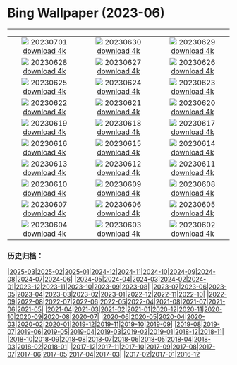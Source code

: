 # Bing Wallpaper (2023-06)
**************
| | | |
| :----: | :----: | :----: |
| ![](https://www.bing.com/th?id=OHR.PelotonPont_IT-IT1171234733_1920x1080.jpg) 20230701 [download 4k](https://www.bing.com/th?id=OHR.PelotonPont_IT-IT1171234733_UHD.jpg) | ![](https://www.bing.com/th?id=OHR.LakeBraies_IT-IT3865715087_1920x1080.jpg) 20230630 [download 4k](https://www.bing.com/th?id=OHR.LakeBraies_IT-IT3865715087_UHD.jpg) | ![](https://www.bing.com/th?id=OHR.AlgheroCapoCaccia_IT-IT6529245223_1920x1080.jpg) 20230629 [download 4k](https://www.bing.com/th?id=OHR.AlgheroCapoCaccia_IT-IT6529245223_UHD.jpg) |
| ![](https://www.bing.com/th?id=OHR.PrideIceland_IT-IT6514016290_1920x1080.jpg) 20230628 [download 4k](https://www.bing.com/th?id=OHR.PrideIceland_IT-IT6514016290_UHD.jpg) | ![](https://www.bing.com/th?id=OHR.SedonaSunset_IT-IT6775743952_1920x1080.jpg) 20230627 [download 4k](https://www.bing.com/th?id=OHR.SedonaSunset_IT-IT6775743952_UHD.jpg) | ![](https://www.bing.com/th?id=OHR.VillandryGarden_IT-IT7596299422_1920x1080.jpg) 20230626 [download 4k](https://www.bing.com/th?id=OHR.VillandryGarden_IT-IT7596299422_UHD.jpg) |
| ![](https://www.bing.com/th?id=OHR.PetraTreasury_IT-IT8544676447_1920x1080.jpg) 20230625 [download 4k](https://www.bing.com/th?id=OHR.PetraTreasury_IT-IT8544676447_UHD.jpg) | ![](https://www.bing.com/th?id=OHR.NhaTrang_IT-IT8851415137_1920x1080.jpg) 20230624 [download 4k](https://www.bing.com/th?id=OHR.NhaTrang_IT-IT8851415137_UHD.jpg) | ![](https://www.bing.com/th?id=OHR.PollinatorMonarch_IT-IT6949124466_1920x1080.jpg) 20230623 [download 4k](https://www.bing.com/th?id=OHR.PollinatorMonarch_IT-IT6949124466_UHD.jpg) |
| ![](https://www.bing.com/th?id=OHR.PeruAmazon_IT-IT9169623612_1920x1080.jpg) 20230622 [download 4k](https://www.bing.com/th?id=OHR.PeruAmazon_IT-IT9169623612_UHD.jpg) | ![](https://www.bing.com/th?id=OHR.StonehengeSalisbury_IT-IT8579898357_1920x1080.jpg) 20230621 [download 4k](https://www.bing.com/th?id=OHR.StonehengeSalisbury_IT-IT8579898357_UHD.jpg) | ![](https://www.bing.com/th?id=OHR.EagleTree_IT-IT7463150874_1920x1080.jpg) 20230620 [download 4k](https://www.bing.com/th?id=OHR.EagleTree_IT-IT7463150874_UHD.jpg) |
| ![](https://www.bing.com/th?id=OHR.Fawn_IT-IT6416189711_1920x1080.jpg) 20230619 [download 4k](https://www.bing.com/th?id=OHR.Fawn_IT-IT6416189711_UHD.jpg) | ![](https://www.bing.com/th?id=OHR.RomeView_IT-IT9288537462_1920x1080.jpg) 20230618 [download 4k](https://www.bing.com/th?id=OHR.RomeView_IT-IT9288537462_UHD.jpg) | ![](https://www.bing.com/th?id=OHR.SurfSanDiego_IT-IT5610851115_1920x1080.jpg) 20230617 [download 4k](https://www.bing.com/th?id=OHR.SurfSanDiego_IT-IT5610851115_UHD.jpg) |
| ![](https://www.bing.com/th?id=OHR.HawksbillTurtle_IT-IT4337897539_1920x1080.jpg) 20230616 [download 4k](https://www.bing.com/th?id=OHR.HawksbillTurtle_IT-IT4337897539_UHD.jpg) | ![](https://www.bing.com/th?id=OHR.SmokyFireflies_IT-IT3344018044_1920x1080.jpg) 20230615 [download 4k](https://www.bing.com/th?id=OHR.SmokyFireflies_IT-IT3344018044_UHD.jpg) | ![](https://www.bing.com/th?id=OHR.PassauSunsetJune_IT-IT1818534343_1920x1080.jpg) 20230614 [download 4k](https://www.bing.com/th?id=OHR.PassauSunsetJune_IT-IT1818534343_UHD.jpg) |
| ![](https://www.bing.com/th?id=OHR.CastelluccioUmbria_IT-IT4944270639_1920x1080.jpg) 20230613 [download 4k](https://www.bing.com/th?id=OHR.CastelluccioUmbria_IT-IT4944270639_UHD.jpg) | ![](https://www.bing.com/th?id=OHR.BigBendAnniv_IT-IT0010435736_1920x1080.jpg) 20230612 [download 4k](https://www.bing.com/th?id=OHR.BigBendAnniv_IT-IT0010435736_UHD.jpg) | ![](https://www.bing.com/th?id=OHR.GoliathHeron_IT-IT7577072381_1920x1080.jpg) 20230611 [download 4k](https://www.bing.com/th?id=OHR.GoliathHeron_IT-IT7577072381_UHD.jpg) |
| ![](https://www.bing.com/th?id=OHR.PortugalDay_IT-IT6704188860_1920x1080.jpg) 20230610 [download 4k](https://www.bing.com/th?id=OHR.PortugalDay_IT-IT6704188860_UHD.jpg) | ![](https://www.bing.com/th?id=OHR.BalloonsTurkey_IT-IT6131651809_1920x1080.jpg) 20230609 [download 4k](https://www.bing.com/th?id=OHR.BalloonsTurkey_IT-IT6131651809_UHD.jpg) | ![](https://www.bing.com/th?id=OHR.PlayfulHumpback_IT-IT3692296817_1920x1080.jpg) 20230608 [download 4k](https://www.bing.com/th?id=OHR.PlayfulHumpback_IT-IT3692296817_UHD.jpg) |
| ![](https://www.bing.com/th?id=OHR.ChacoCulture_IT-IT2917728990_1920x1080.jpg) 20230607 [download 4k](https://www.bing.com/th?id=OHR.ChacoCulture_IT-IT2917728990_UHD.jpg) | ![](https://www.bing.com/th?id=OHR.CliffsEtretat_IT-IT8813187873_1920x1080.jpg) 20230606 [download 4k](https://www.bing.com/th?id=OHR.CliffsEtretat_IT-IT8813187873_UHD.jpg) | ![](https://www.bing.com/th?id=OHR.PlasticParrotfish_IT-IT8230571535_1920x1080.jpg) 20230605 [download 4k](https://www.bing.com/th?id=OHR.PlasticParrotfish_IT-IT8230571535_UHD.jpg) |
| ![](https://www.bing.com/th?id=OHR.MauiBeach_IT-IT7525014716_1920x1080.jpg) 20230604 [download 4k](https://www.bing.com/th?id=OHR.MauiBeach_IT-IT7525014716_UHD.jpg) | ![](https://www.bing.com/th?id=OHR.SouthKaibabTrail_IT-IT5648929650_1920x1080.jpg) 20230603 [download 4k](https://www.bing.com/th?id=OHR.SouthKaibabTrail_IT-IT5648929650_UHD.jpg) | ![](https://www.bing.com/th?id=OHR.FestadellaRepubblica_IT-IT4688847105_1920x1080.jpg) 20230602 [download 4k](https://www.bing.com/th?id=OHR.FestadellaRepubblica_IT-IT4688847105_UHD.jpg) |

### 历史归档：

|[2025-03](bing/2025-03/2025-03.md)|[2025-02](bing/2025-02/2025-02.md)|[2025-01](bing/2025-01/2025-01.md)|[2024-12](bing/2024-12/2024-12.md)|[2024-11](bing/2024-11/2024-11.md)|[2024-10](bing/2024-10/2024-10.md)|[2024-09](bing/2024-09/2024-09.md)|[2024-08](bing/2024-08/2024-08.md)|[2024-07](bing/2024-07/2024-07.md)|[2024-06](bing/2024-06/2024-06.md)|
|[2024-05](bing/2024-05/2024-05.md)|[2024-04](bing/2024-04/2024-04.md)|[2024-03](bing/2024-03/2024-03.md)|[2024-02](bing/2024-02/2024-02.md)|[2024-01](bing/2024-01/2024-01.md)|[2023-12](bing/2023-12/2023-12.md)|[2023-11](bing/2023-11/2023-11.md)|[2023-10](bing/2023-10/2023-10.md)|[2023-09](bing/2023-09/2023-09.md)|[2023-08](bing/2023-08/2023-08.md)|
|[2023-07](bing/2023-07/2023-07.md)|[2023-06](bing/2023-06/2023-06.md)|[2023-05](bing/2023-05/2023-05.md)|[2023-04](bing/2023-04/2023-04.md)|[2023-03](bing/2023-03/2023-03.md)|[2023-02](bing/2023-02/2023-02.md)|[2023-01](bing/2023-01/2023-01.md)|[2022-12](bing/2022-12/2022-12.md)|[2022-11](bing/2022-11/2022-11.md)|[2022-10](bing/2022-10/2022-10.md)|
|[2022-09](bing/2022-09/2022-09.md)|[2022-08](bing/2022-08/2022-08.md)|[2022-07](bing/2022-07/2022-07.md)|[2022-06](bing/2022-06/2022-06.md)|[2022-05](bing/2022-05/2022-05.md)|[2022-04](bing/2022-04/2022-04.md)|[2021-08](bing/2021-08/2021-08.md)|[2021-07](bing/2021-07/2021-07.md)|[2021-06](bing/2021-06/2021-06.md)|[2021-05](bing/2021-05/2021-05.md)|
|[2021-04](bing/2021-04/2021-04.md)|[2021-03](bing/2021-03/2021-03.md)|[2021-02](bing/2021-02/2021-02.md)|[2021-01](bing/2021-01/2021-01.md)|[2020-12](bing/2020-12/2020-12.md)|[2020-11](bing/2020-11/2020-11.md)|[2020-10](bing/2020-10/2020-10.md)|[2020-09](bing/2020-09/2020-09.md)|[2020-08](bing/2020-08/2020-08.md)|[2020-07](bing/2020-07/2020-07.md)|
|[2020-06](bing/2020-06/2020-06.md)|[2020-05](bing/2020-05/2020-05.md)|[2020-04](bing/2020-04/2020-04.md)|[2020-03](bing/2020-03/2020-03.md)|[2020-02](bing/2020-02/2020-02.md)|[2020-01](bing/2020-01/2020-01.md)|[2019-12](bing/2019-12/2019-12.md)|[2019-11](bing/2019-11/2019-11.md)|[2019-10](bing/2019-10/2019-10.md)|[2019-09](bing/2019-09/2019-09.md)|
|[2019-08](bing/2019-08/2019-08.md)|[2019-07](bing/2019-07/2019-07.md)|[2019-06](bing/2019-06/2019-06.md)|[2019-05](bing/2019-05/2019-05.md)|[2019-04](bing/2019-04/2019-04.md)|[2019-03](bing/2019-03/2019-03.md)|[2019-02](bing/2019-02/2019-02.md)|[2019-01](bing/2019-01/2019-01.md)|[2018-12](bing/2018-12/2018-12.md)|[2018-11](bing/2018-11/2018-11.md)|
|[2018-10](bing/2018-10/2018-10.md)|[2018-09](bing/2018-09/2018-09.md)|[2018-08](bing/2018-08/2018-08.md)|[2018-07](bing/2018-07/2018-07.md)|[2018-06](bing/2018-06/2018-06.md)|[2018-05](bing/2018-05/2018-05.md)|[2018-04](bing/2018-04/2018-04.md)|[2018-03](bing/2018-03/2018-03.md)|[2018-02](bing/2018-02/2018-02.md)|[2018-01](bing/2018-01/2018-01.md)|
|[2017-12](bing/2017-12/2017-12.md)|[2017-11](bing/2017-11/2017-11.md)|[2017-10](bing/2017-10/2017-10.md)|[2017-09](bing/2017-09/2017-09.md)|[2017-08](bing/2017-08/2017-08.md)|[2017-07](bing/2017-07/2017-07.md)|[2017-06](bing/2017-06/2017-06.md)|[2017-05](bing/2017-05/2017-05.md)|[2017-04](bing/2017-04/2017-04.md)|[2017-03](bing/2017-03/2017-03.md)|
|[2017-02](bing/2017-02/2017-02.md)|[2017-01](bing/2017-01/2017-01.md)|[2016-12](bing/2016-12/2016-12.md)